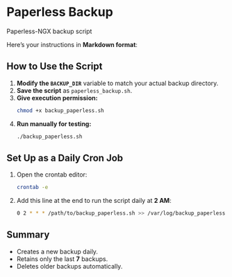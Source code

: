 # Paperless Backup
Paperless-NGX backup script

Here’s your instructions in **Markdown format**:

## **How to Use the Script**
1. **Modify the `BACKUP_DIR`** variable to match your actual backup directory.
2. **Save the script** as `paperless_backup.sh`.
3. **Give execution permission:**
   ```bash
   chmod +x backup_paperless.sh
   ```
4. **Run manually for testing:**
   ```bash
   ./backup_paperless.sh
   ```

## **Set Up as a Daily Cron Job**
1. Open the crontab editor:
   ```bash
   crontab -e
   ```
2. Add this line at the end to run the script daily at **2 AM**:
   ```bash
   0 2 * * * /path/to/backup_paperless.sh >> /var/log/backup_paperless.log 2>&1
   ```

## **Summary**
- Creates a new backup daily.
- Retains only the last **7** backups.
- Deletes older backups automatically.

